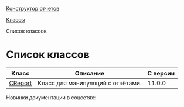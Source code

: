 [Конструктор отчетов](/api_help/report/index.php)

[Классы](/api_help/report/classes/index.php)

Список классов

Список классов
==============

| Класс | Описание | С версии |
| --- | --- | --- |
| [CReport](/api_help/report/classes/creport/index.php) | Класс для манипуляций с отчётами. | 11.0.0 |

Новинки документации в соцсетях: